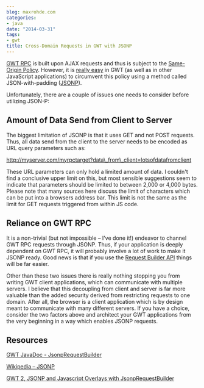 ```yaml
---
blog: maxrohde.com
categories:
- java
date: "2014-03-31"
tags:
- gwt
title: Cross-Domain Requests in GWT with JSONP
---
```


[GWT RPC](http://www.gwtproject.org/doc/latest/tutorial/RPC.html) is built upon AJAX requests and thus is subject to the [Same-Origin Policy](https://developer.mozilla.org/en-US/docs/Web/JavaScript/Same_origin_policy_for_JavaScript). However, it is [really easy](http://www.gwtproject.org/javadoc/latest/com/google/gwt/jsonp/client/JsonpRequestBuilder.html) in GWT (as well as in other JavaScript applications) to circumvent this policy using a method called JSON-with-padding ([JSONP](http://json-p.org/)).

Unfortunately, there are a couple of issues one needs to consider before utilizing JSON-P:

## Amount of Data Send from Client to Server

The biggest limitation of JSONP is that it uses GET and not POST requests. Thus, all data send from the client to the server needs to be encoded as URL query parameters such as:

http://myserver.com/myrpctarget?data\_from\_client=lotsofdatafromclient

These URL parameters can only hold a limited amount of data. I couldn't find a conclusive upper limit on this, but most sensible suggestions seem to indicate that parameters should be limited to between 2,000 or 4,000 bytes. Please note that many sources here discuss the limit of characters which can be put into a browsers address bar. This limit is not the same as the limit for GET requests triggered from within JS code.

## Reliance on GWT RPC

It is a non-trivial (but not impossible – I've done it!) endeavor to channel GWT RPC requests through JSONP. Thus, if your application is deeply dependent on GWT RPC, it will probably involve a lot of work to make it JSONP ready. Good news is that if you use the [Request Builder API](http://www.gwtproject.org/javadoc/latest/com/google/gwt/http/client/RequestBuilder.html) things will be far easier.

Other than these two issues there is really nothing stopping you from writing GWT client applications, which can communicate with multiple servers. I believe that this decoupling from client and server is far more valuable than the added security derived from restricting requests to one domain. After all, the browser is a client application which is by design meant to communicate with many different servers. If you have a choice, consider the two factors above and architect your GWT applications from the very beginning in a way which enables JSONP requests.

## Resources

[GWT JavaDoc - JsonpRequestBuilder](http://www.gwtproject.org/javadoc/latest/com/google/gwt/jsonp/client/JsonpRequestBuilder.html)

[Wikipedia – JSONP](http://en.wikipedia.org/wiki/JSONP)

[GWT 2, JSONP and Javascript Overlays with JsonpRequestBuilder](http://eggsylife.co.uk/2010/04/22/gwt-2-jsonp-and-javascript-overlays-with-jsonprequestbuilder/)
